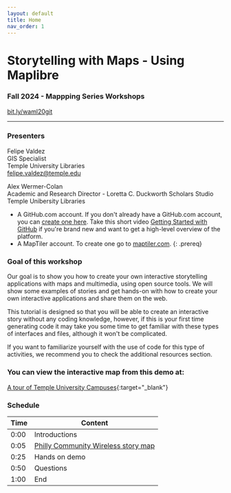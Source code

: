 ```yaml
---
layout: default
title: Home
nav_order: 1
---
```

# Storytelling with Maps - Using Maplibre
### Fall 2024 - Mappping Series Workshops 
[bit.ly/waml20git](http://bit.ly/waml20git)  

____

### Presenters

Felipe Valdez <a href='https://library.temple.edu/people/felipe-valdez' target='_blank'><img src='https://library.temple.edu/assets/temple-logo-t-box-90cc3fa538df8cb198867442038a1dac87756f1e375393193f775e8760013fdf.svg' style='width:15px; padding:0;border:none !important;'></a>
<br>GIS Specialist
<br>Temple University Libraries
<br>[felipe.valdez@temple.edu](mailto:felipe.valdez@temple.edu)

Alex Wermer-Colan
<br>Academic and Research Director - Loretta C. Duckworth Scholars Studio
<br>Temple Unibersity Libraries

- A GitHub.com account. If you don't already have a GitHub.com account, you can [create one here](https://github.com/join). Take this short video [Getting Started with GitHub](https://youtu.be/noZnOSpcjYY) if you're brand new and want to get a high-level overview of the platform.
- A MapTiler account. To create one go to [maptiler.com](https://cloud.maptiler.com/auth/widget?next=https://data.maptiler.com/my-extracts/?_gl%3D1*aq73hk*_ga*MzczMjQ2ODc0LjE3MjQ4ODAzNzI.*_ga_K4SXYBF4HT*MTcyNDg4MDM3MS4xLjEuMTcyNDg4MDQwNy4yNC4wLjA).
{: .prereq}

### Goal of this workshop

Our goal is to show you how to create your own interactive storytelling applications with maps and multimedia, using open source tools. We will show some examples of stories and get hands-on with how to create your own interactive applications and share them on the web. 

This tutorial is designed so that you will be able to create an interactive story without any coding knowledge, however, if this is your first time generating code it may take you some time to get familiar with these types of interfaces and files, although it won't be complicated. 

If you want to familiarize yourself with the use of code for this type of activities, we recommend you to check the additional resources section. 


### You can view the interactive map from this demo at:  
[A tour of Temple University Campuses](https://felipevaldez.com/maplibre-storymap_demoTU/){:target="_blank"}  

### Schedule

| Time | Content
| --- | ---
| 0:00 | Introductions
| 0:05 | [Philly Community Wireless story map](https://phillycommunitywireless.org/map/)
| 0:25 | Hands on demo
| 0:50 | Questions
| 1:00 | End

